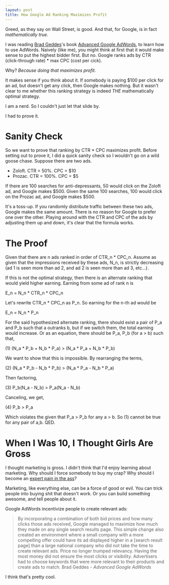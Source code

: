 ```yaml
---
layout: post
title: How Google Ad Ranking Maximizes Profit
---
```


Greed, as they say on Wall Street, is good. And that, for Google, is in fact
_mathematically true_.

I was reading [Brad Geddes](http://certifiedknowledge.org/blog/)'s book [Advanced Google AdWords](http://www.amazon.com/gp/product/0470500239/ref=as_li_ss_tl?ie=UTF8&tag=metacircus-20&linkCode=as2&camp=217145&creative=399369&creativeASIN=0470500239),
to learn how to use AdWords. Naively (like me), you might think at first
that it would make sense to put the highest bidder first. But no. Google
ranks ads by CTR (click-through rate) * max CPC (cost per cick).

Why? _Because doing that maximizes profit._

It makes sense if you think about it. If somebody is paying $100 per click for
an ad, but doesn't get any click, then Google makes nothing. But it wasn't clear
to me whether this ranking strategy is indeed _THE_ mathematically optimal
strategy.

I am a nerd. So I couldn't just let that slide by.

I had to prove it.

# Sanity Check

So we want to prove that ranking by CTR * CPC maximizes profit. Before setting
out to prove it, I did a quick sanity check so I wouldn't go on a wild goose
chase. Suppose there are two ads.

+ Zoloft. CTR = 50%. CPC = $10
+ Prozac. CTR = 100%. CPC = $5

If there are 100 searches for anti-depressants, 50 would click on the Zoloft ad,
and Google makes $500. Given the same 100 searches, 100 would click on the
Prozac ad, and Google makes $500.

It's a toss-up. If you randomly distribute traffic between these two ads, Google
makes the same amount. There is no reason for Google to prefer one over the
other. Playing around with the CTR and CPC of the ads by adjusting them up and
down, it's clear that the formula works.

# The Proof

Given that there are n ads ranked in order of CTR_n * CPC_n. Assume as given
that the impressions received by these ads, N_n, is strictly decreasing (ad 1
is seen more than ad 2, and ad 2 is seen more than ad 3, etc...).

If this is not the optimal strategy, then there is an alternate ranking that
would yield higher earning. Earning from some ad of rank n is

E_n = N_n * CTR_n * CPC_n

Let's rewrite CTR_n * CPC_n as P_n. So earning for the n-th ad would be

E_n = N_n * P_n

For the said hypothesized alternate ranking, there should exist a pair of P_a
and P_b such that a outranks b, but if we switch them, the total earning would
increase. Or as an equation, there should be P_a, P_b (for a > b) such that,

(1) (N_a * P_b + N_b * P_a) > (N_a * P_a + N_b * P_b)

We want to show that this is impossible. By rearranging the terms,

(2) (N_a * P_b - N_b * P_b) > (N_a * P_a -  N_b * P_a)

Then factoring,

(3) P_b(N_a - N_b) > P_a(N_a - N_b)

Canceling, we get,

(4) P_b > P_a

Which violates the given that P_a > P_b for any a > b. So (1) cannot be true for
any pair of a,b. QED.

# When I Was 10, I Thought Girls Are Gross

I thought marketing is gross. I didn't think that I'd enjoy learning about
marketing. Why should I force somebody to buy my crap? Why should I become an
[expert pain in the ass](http://godaddy.com)?

Marketing, like everything else, can be a force of good or evil. You can trick
people into buying shit that doesn't work. Or you can build something awesome,
and tell people about it.

Google AdWords incentivize people to create relevant ads:

> By incorporating a combination of both bid prices and how many clicks those ads received, Google managed to maximize how much they made on any single search results page. This simple change also created an environment where a small company with a more compelling offer could have its ad displayed higher in a \[search result page\] than a large national company who did not take the time to create relevant ads. Price no longer trumped relevancy. Having the most money did not ensure the most clicks or visibility. Advertisers had to choose keywords that were more relevant to their products and create ads to match.
> Brad Geddes - _Advanced Google AdWords_

I think that's pretty cool.
